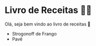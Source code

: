 # Livro de Receitas :man_cook:

Olá, seja bem vindo ao livro de receitas :clap:

- Strogonoff de Frango
- Pavê

